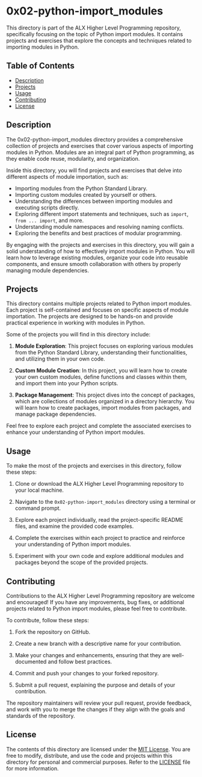 # 0x02-python-import_modules

This directory is part of the ALX Higher Level Programming repository, specifically focusing on the topic of Python import modules. It contains projects and exercises that explore the concepts and techniques related to importing modules in Python.

## Table of Contents

- [Description](#description)
- [Projects](#projects)
- [Usage](#usage)
- [Contributing](#contributing)
- [License](#license)

## Description

The 0x02-python-import_modules directory provides a comprehensive collection of projects and exercises that cover various aspects of importing modules in Python. Modules are an integral part of Python programming, as they enable code reuse, modularity, and organization.

Inside this directory, you will find projects and exercises that delve into different aspects of module importation, such as:

- Importing modules from the Python Standard Library.
- Importing custom modules created by yourself or others.
- Understanding the differences between importing modules and executing scripts directly.
- Exploring different import statements and techniques, such as `import`, `from ... import`, and more.
- Understanding module namespaces and resolving naming conflicts.
- Exploring the benefits and best practices of modular programming.

By engaging with the projects and exercises in this directory, you will gain a solid understanding of how to effectively import modules in Python. You will learn how to leverage existing modules, organize your code into reusable components, and ensure smooth collaboration with others by properly managing module dependencies.

## Projects

This directory contains multiple projects related to Python import modules. Each project is self-contained and focuses on specific aspects of module importation. The projects are designed to be hands-on and provide practical experience in working with modules in Python.

Some of the projects you will find in this directory include:

1. **Module Exploration**: This project focuses on exploring various modules from the Python Standard Library, understanding their functionalities, and utilizing them in your own code.

2. **Custom Module Creation**: In this project, you will learn how to create your own custom modules, define functions and classes within them, and import them into your Python scripts.

3. **Package Management**: This project dives into the concept of packages, which are collections of modules organized in a directory hierarchy. You will learn how to create packages, import modules from packages, and manage package dependencies.

Feel free to explore each project and complete the associated exercises to enhance your understanding of Python import modules.

## Usage

To make the most of the projects and exercises in this directory, follow these steps:

1. Clone or download the ALX Higher Level Programming repository to your local machine.

2. Navigate to the `0x02-python-import_modules` directory using a terminal or command prompt.

3. Explore each project individually, read the project-specific README files, and examine the provided code examples.

4. Complete the exercises within each project to practice and reinforce your understanding of Python import modules.

5. Experiment with your own code and explore additional modules and packages beyond the scope of the provided projects.

## Contributing

Contributions to the ALX Higher Level Programming repository are welcome and encouraged! If you have any improvements, bug fixes, or additional projects related to Python import modules, please feel free to contribute.

To contribute, follow these steps:

1. Fork the repository on GitHub.

2. Create a new branch with a descriptive name for your contribution.

3. Make your changes and enhancements, ensuring that they are well-documented and follow best practices.

4. Commit and push your changes to your forked repository.

5. Submit a pull request, explaining the purpose and details of your contribution.

The repository maintainers will review your pull request, provide feedback, and work with you to merge the changes if they align with the goals and standards of the repository.

## License

The contents of this directory are licensed under the [MIT License](https://opensource.org/licenses/MIT). You are free to modify, distribute, and use the code and projects within this directory for personal and commercial purposes. Refer to the [LICENSE](../LICENSE) file for more information.
